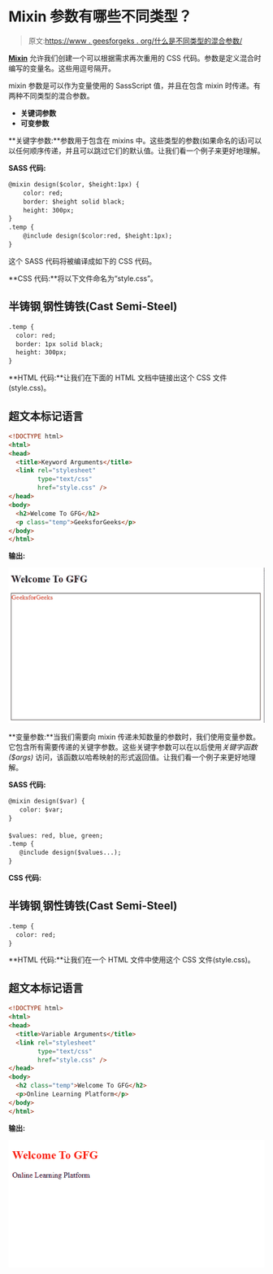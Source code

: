 # Mixin 参数有哪些不同类型？

> 原文:[https://www . geesforgeks . org/什么是不同类型的混合参数/](https://www.geeksforgeeks.org/what-are-the-different-types-of-mixin-arguments/)

[**Mixin**](https://www.geeksforgeeks.org/sass-mixin-and-include/) 允许我们创建一个可以根据需求再次重用的 CSS 代码。参数是定义混合时编写的变量名。这些用逗号隔开。

mixin 参数是可以作为变量使用的 SassScript 值，并且在包含 mixin 时传递。有两种不同类型的混合参数。

*   **关键词参数**
*   **可变参数**

**关键字参数:**参数用于包含在 mixins 中。这些类型的参数(如果命名的话)可以以任何顺序传递，并且可以跳过它们的默认值。让我们看一个例子来更好地理解。

**SASS 代码:**

```html
@mixin design($color, $height:1px) {
    color: red;
    border: $height solid black;
    height: 300px;
}
.temp {
    @include design($color:red, $height:1px);
}
```

这个 SASS 代码将被编译成如下的 CSS 代码。

**CSS 代码:**将以下文件命名为“style.css”。

## 半铸钢ˌ钢性铸铁(Cast Semi-Steel)

```html
.temp {
  color: red;
  border: 1px solid black;
  height: 300px;
}
```

**HTML 代码:**让我们在下面的 HTML 文档中链接出这个 CSS 文件(style.css)。

## 超文本标记语言

```html
<!DOCTYPE html>
<html>
<head>
  <title>Keyword Arguments</title>
  <link rel="stylesheet" 
        type="text/css" 
        href="style.css" />
</head>
<body>
  <h2>Welcome To GFG</h2>
  <p class="temp">GeeksforGeeks</p>
</body>
</html>
```

**输出:**

![](img/2fe4b804d37c5b3bb4415e3d4a5c327b.png)

**变量参数:**当我们需要向 mixin 传递未知数量的参数时，我们使用变量参数。它包含所有需要传递的关键字参数。这些关键字参数可以在以后使用*关键字函数($args)* 访问，该函数以哈希映射的形式返回值。让我们看一个例子来更好地理解。

**SASS 代码:**

```html
@mixin design($var) {
   color: $var;
}

$values: red, blue, green;
.temp {
   @include design($values...);
}
```

**CSS 代码:**

## 半铸钢ˌ钢性铸铁(Cast Semi-Steel)

```html
.temp {
  color: red;
}
```

**HTML 代码:**让我们在一个 HTML 文件中使用这个 CSS 文件(style.css)。

## 超文本标记语言

```html
<!DOCTYPE html>
<html>
<head>
  <title>Variable Arguments</title>
  <link rel="stylesheet" 
        type="text/css" 
        href="style.css" />
</head>
<body>
  <h2 class="temp">Welcome To GFG</h2>
  <p>Online Learning Platform</p>
</body>
</html>
```

**输出:**

![](img/d341fe14913a4adc5af034651aa7ec6c.png)